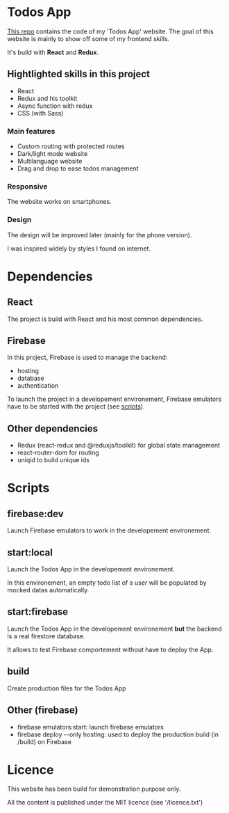 # Todos App

[This repo](https://github.com/WandoCode/todolist) contains the code of my 'Todos App' website. The goal of this website is mainly to show off some of my frontend skills.

It's build with **React** and **Redux**.

## Hightlighted skills in this project

- React
- Redux and his toolkit
- Async function with redux
- CSS (with Sass)

### Main features

- Custom routing with protected routes
- Dark/light mode website
- Multilanguage website
- Drag and drop to ease todos management

### Responsive

The website works on smartphones.

### Design

The design will be improved later (mainly for the phone version).

I was inspired widely by styles I found on internet.

# Dependencies

## React

The project is build with React and his most common dependencies.

## Firebase

In this project, Firebase is used to manage the backend:

- hosting
- database
- authentication

To launch the project in a developement environement, Firebase emulators have to be started with the project (see [scripts](#scripts)).

## Other dependencies

- Redux (react-redux and @reduxjs/toolkit) for global state management
- react-router-dom for routing
- uniqid to build unique ids

# Scripts

## firebase:dev

Launch Firebase emulators to work in the developement environement.

## start:local

Launch the Todos App in the developement environement.

In this environement, an empty todo list of a user will be populated by mocked datas automatically.

## start:firebase

Launch the Todos App in the developement environement **but** the backend is a real firestore database.

It allows to test Firebase comportement without have to deploy the App.

## build

Create production files for the Todos App

## Other (firebase)

- firebase emulators:start: launch firebase emulators
- firebase deploy --only hosting: used to deploy the production build (in /build) on Firebase

# Licence

This website has been build for demonstration purpose only.

All the content is published under the MIT licence (see '/licence.txt')
